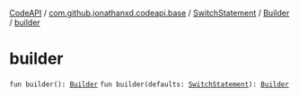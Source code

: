 [CodeAPI](../../../index.md) / [com.github.jonathanxd.codeapi.base](../../index.md) / [SwitchStatement](../index.md) / [Builder](index.md) / [builder](.)

# builder

`fun builder(): `[`Builder`](index.md)
`fun builder(defaults: `[`SwitchStatement`](../index.md)`): `[`Builder`](index.md)